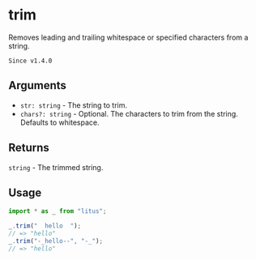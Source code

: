 # trim

Removes leading and trailing whitespace or specified characters from a string.

`Since v1.4.0`

## Arguments

- `str: string` - The string to trim.
- `chars?: string` - Optional. The characters to trim from the string. Defaults to whitespace.

## Returns

`string` - The trimmed string.

## Usage

```ts
import * as _ from "litus";

_.trim("  hello  ");
// => "hello"
_.trim("-_hello--", "-_");
// => "hello"
```
